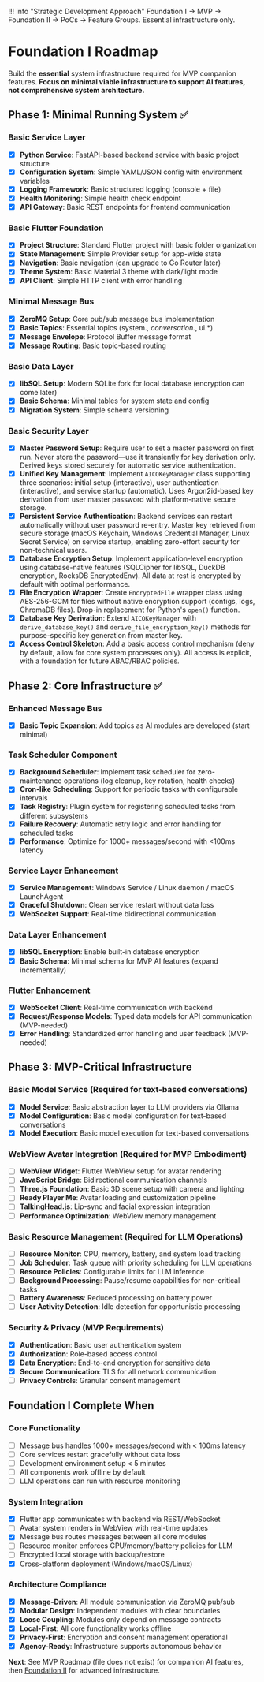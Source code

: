 !!! info "Strategic Development Approach"
    Foundation I → MVP → Foundation II → PoCs → Feature Groups. Essential infrastructure only.

# Foundation I Roadmap

Build the **essential** system infrastructure required for MVP companion features. **Focus on minimal viable infrastructure to support AI features, not comprehensive system architecture.**

## Phase 1: Minimal Running System ✅

### Basic Service Layer
- [x] **Python Service**: FastAPI-based backend service with basic project structure
- [x] **Configuration System**: Simple YAML/JSON config with environment variables
- [x] **Logging Framework**: Basic structured logging (console + file)
- [x] **Health Monitoring**: Simple health check endpoint
- [x] **API Gateway**: Basic REST endpoints for frontend communication

### Basic Flutter Foundation
- [x] **Project Structure**: Standard Flutter project with basic folder organization
- [x] **State Management**: Simple Provider setup for app-wide state
- [x] **Navigation**: Basic navigation (can upgrade to Go Router later)
- [x] **Theme System**: Basic Material 3 theme with dark/light mode
- [x] **API Client**: Simple HTTP client with error handling

### Minimal Message Bus
- [x] **ZeroMQ Setup**: Core pub/sub message bus implementation
- [x] **Basic Topics**: Essential topics (system.*, conversation.*, ui.*)
- [x] **Message Envelope**: Protocol Buffer message format
- [x] **Message Routing**: Basic topic-based routing

### Basic Data Layer
- [x] **libSQL Setup**: Modern SQLite fork for local database (encryption can come later)
- [x] **Basic Schema**: Minimal tables for system state and config
- [x] **Migration System**: Simple schema versioning

### Basic Security Layer
- [x] **Master Password Setup**: Require user to set a master password on first run. Never store the password—use it transiently for key derivation only. Derived keys stored securely for automatic service authentication.
- [x] **Unified Key Management**: Implement `AICOKeyManager` class supporting three scenarios: initial setup (interactive), user authentication (interactive), and service startup (automatic). Uses Argon2id-based key derivation from user master password with platform-native secure storage.
- [x] **Persistent Service Authentication**: Backend services can restart automatically without user password re-entry. Master key retrieved from secure storage (macOS Keychain, Windows Credential Manager, Linux Secret Service) on service startup, enabling zero-effort security for non-technical users.
- [x] **Database Encryption Setup**: Implement application-level encryption using database-native features (SQLCipher for libSQL, DuckDB encryption, RocksDB EncryptedEnv). All data at rest is encrypted by default with optimal performance.
- [x] **File Encryption Wrapper**: Create `EncryptedFile` wrapper class using AES-256-GCM for files without native encryption support (configs, logs, ChromaDB files). Drop-in replacement for Python's `open()` function.
- [x] **Database Key Derivation**: Extend `AICOKeyManager` with `derive_database_key()` and `derive_file_encryption_key()` methods for purpose-specific key generation from master key.
- [x] **Access Control Skeleton**: Add a basic access control mechanism (deny by default, allow for core system processes only). All access is explicit, with a foundation for future ABAC/RBAC policies.

## Phase 2: Core Infrastructure ✅

### Enhanced Message Bus
- [x] **Basic Topic Expansion**: Add topics as AI modules are developed (start minimal)

### Task Scheduler Component
- [x] **Background Scheduler**: Implement task scheduler for zero-maintenance operations (log cleanup, key rotation, health checks)
- [x] **Cron-like Scheduling**: Support for periodic tasks with configurable intervals
- [x] **Task Registry**: Plugin system for registering scheduled tasks from different subsystems
- [x] **Failure Recovery**: Automatic retry logic and error handling for scheduled tasks
- [x] **Performance**: Optimize for 1000+ messages/second with <100ms latency

### Service Layer Enhancement
- [x] **Service Management**: Windows Service / Linux daemon / macOS LaunchAgent
- [x] **Graceful Shutdown**: Clean service restart without data loss
- [x] **WebSocket Support**: Real-time bidirectional communication

### Data Layer Enhancement
- [x] **libSQL Encryption**: Enable built-in database encryption
- [x] **Basic Schema**: Minimal schema for MVP AI features (expand incrementally)

### Flutter Enhancement
- [x] **WebSocket Client**: Real-time communication with backend
- [x] **Request/Response Models**: Typed data models for API communication (MVP-needed)
- [x] **Error Handling**: Standardized error handling and user feedback (MVP-needed)

## Phase 3: MVP-Critical Infrastructure

### Basic Model Service (Required for text-based conversations)
- [x] **Model Service**: Basic abstraction layer to LLM providers via Ollama
- [x] **Model Configuration**: Basic model configuration for text-based conversations
- [x] **Model Execution**: Basic model execution for text-based conversations

### WebView Avatar Integration (Required for MVP Embodiment)
- [ ] **WebView Widget**: Flutter WebView setup for avatar rendering
- [ ] **JavaScript Bridge**: Bidirectional communication channels
- [ ] **Three.js Foundation**: Basic 3D scene setup with camera and lighting
- [ ] **Ready Player Me**: Avatar loading and customization pipeline
- [ ] **TalkingHead.js**: Lip-sync and facial expression integration
- [ ] **Performance Optimization**: WebView memory management

### Basic Resource Management (Required for LLM Operations)
- [ ] **Resource Monitor**: CPU, memory, battery, and system load tracking
- [ ] **Job Scheduler**: Task queue with priority scheduling for LLM operations
- [ ] **Resource Policies**: Configurable limits for LLM inference
- [ ] **Background Processing**: Pause/resume capabilities for non-critical tasks
- [ ] **Battery Awareness**: Reduced processing on battery power
- [ ] **User Activity Detection**: Idle detection for opportunistic processing

### Security & Privacy (MVP Requirements)
- [x] **Authentication**: Basic user authentication system
- [x] **Authorization**: Role-based access control
- [x] **Data Encryption**: End-to-end encryption for sensitive data
- [x] **Secure Communication**: TLS for all network communication
- [ ] **Privacy Controls**: Granular consent management

## Foundation I Complete When

### Core Functionality
- [ ] Message bus handles 1000+ messages/second with < 100ms latency
- [ ] Core services restart gracefully without data loss
- [ ] Development environment setup < 5 minutes
- [ ] All components work offline by default
- [ ] LLM operations can run with resource monitoring

### System Integration
- [x] Flutter app communicates with backend via REST/WebSocket
- [ ] Avatar system renders in WebView with real-time updates
- [x] Message bus routes messages between all core modules
- [ ] Resource monitor enforces CPU/memory/battery policies for LLM
- [ ] Encrypted local storage with backup/restore
- [x] Cross-platform deployment (Windows/macOS/Linux)

### Architecture Compliance
- [x] **Message-Driven**: All module communication via ZeroMQ pub/sub
- [x] **Modular Design**: Independent modules with clear boundaries
- [x] **Loose Coupling**: Modules only depend on message contracts
- [x] **Local-First**: All core functionality works offline
- [x] **Privacy-First**: Encryption and consent management operational
- [x] **Agency-Ready**: Infrastructure supports autonomous behavior

**Next**: See MVP Roadmap (file does not exist) for companion AI features, then [Foundation II](foundation-II.md) for advanced infrastructure.

